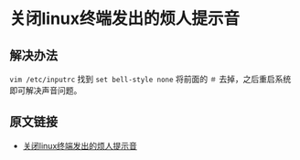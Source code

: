 # 关闭linux终端发出的烦人提示音

## 解决办法
`vim /etc/inputrc` 找到 `set bell-style none` 将前面的 `＃` 去掉，之后重启系统即可解决声音问题。

## 原文链接
* [关闭linux终端发出的烦人提示音](https://cloud.tencent.com/developer/article/1437543)
